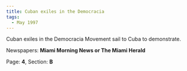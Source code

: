```yaml
---  
title: Cuban exiles in the Democracia  
tags:  
  - May 1997  
---  
```

  
Cuban exiles in the Democracia Movement sail to Cuba to demonstrate.  
  
Newspapers: **Miami Morning News or The Miami Herald**  
  
Page: **4**, Section: **B** 
